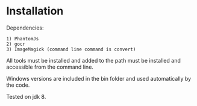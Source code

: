 Installation
=============

Dependencies:

    1) PhantomJs
    2) gocr
    3) ImageMagick (command line command is convert)

All tools must be installed and added to the path must be installed and accessible from the command line.

Windows versions are included in the bin folder and used automatically by the code.

Tested on jdk 8.